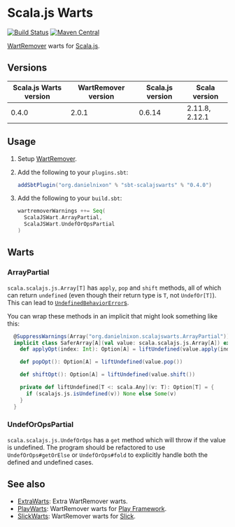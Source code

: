 # Scala.js Warts

[![Build Status](https://travis-ci.org/danielnixon/scalajswarts.svg?branch=master)](https://travis-ci.org/danielnixon/scalajswarts)
[![Maven Central](https://maven-badges.herokuapp.com/maven-central/org.danielnixon/scalajswarts_2.12/badge.svg)](https://maven-badges.herokuapp.com/maven-central/org.danielnixon/scalajswarts_2.12)

[WartRemover](https://github.com/wartremover/wartremover) warts for [Scala.js](https://www.scala-js.org/).

## Versions

| Scala.js Warts version | WartRemover version | Scala.js version   | Scala version  |
|------------------------|---------------------|--------------------|----------------|
| 0.4.0                  | 2.0.1               | 0.6.14             | 2.11.8, 2.12.1 |

## Usage

1. Setup [WartRemover](http://www.wartremover.org/doc/install-setup.html).
2. Add the following to your `plugins.sbt`:

    ```scala
    addSbtPlugin("org.danielnixon" % "sbt-scalajswarts" % "0.4.0")
    ```

3. Add the following to your `build.sbt`:
    ```scala
    wartremoverWarnings ++= Seq(
      ScalaJSWart.ArrayPartial,
      ScalaJSWart.UndefOrOpsPartial
   )
    ```

## Warts

### ArrayPartial

`scala.scalajs.js.Array[T]` has `apply`, `pop` and `shift` methods, all of which can return `undefined` (even though their return type is `T`, not `UndefOr[T]`). This can lead to [`UndefinedBehaviorError`s](https://www.scala-js.org/doc/semantics.html#undefined-behaviors).

You can wrap these methods in an implicit that might look something like this:

```scala
  @SuppressWarnings(Array("org.danielnixon.scalajswarts.ArrayPartial"))
  implicit class SaferArray[A](val value: scala.scalajs.js.Array[A]) extends AnyVal {
    def applyOpt(index: Int): Option[A] = liftUndefined(value.apply(index))

    def popOpt(): Option[A] = liftUndefined(value.pop())

    def shiftOpt(): Option[A] = liftUndefined(value.shift())

    private def liftUndefined[T <: scala.Any](v: T): Option[T] = {
      if (scalajs.js.isUndefined(v)) None else Some(v)
    }
  }
```

### UndefOrOpsPartial

`scala.scalajs.js.UndefOrOps` has a `get` method which will throw if the value is undefined. The program should be refactored to use `UndefOrOps#getOrElse` or `UndefOrOps#fold` to explicitly handle both the defined and undefined cases.

## See also

* [ExtraWarts](https://github.com/danielnixon/extrawarts): Extra WartRemover warts.
* [PlayWarts](https://github.com/danielnixon/playwarts):  WartRemover warts for [Play Framework](https://www.playframework.com/).
* [SlickWarts](https://github.com/danielnixon/slickwarts): WartRemover warts for [Slick](http://slick.typesafe.com/).

